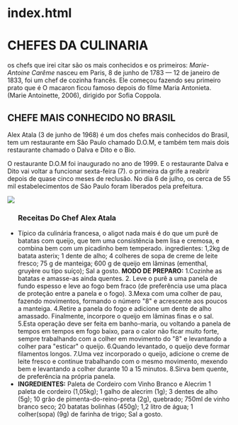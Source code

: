 # index.html
<!DOCTYPE html>
<html lang="pt-br">
<head>
    <meta charset="UTF-8">
    <meta http-equiv="X-UA-Compatible" content="IE=edge">
    <meta name="viewport" content="width=device-width, initial-scale=1.0">
    <title>chefs.culinarios</title>
    <link rel="stylesheet" href="index.css">
</head>
<body>
    <h1>CHEFES DA CULINARIA</h1>
    <p> os chefs que irei citar são os mais conhecidos e os primeiros: <em>Marie-Antoine Carême</em> nasceu em Paris, 8 de junho de 1783 — 12 de janeiro de 1833,
     foi um chef de cozinha francês. Ele começou fazendo seu primeiro prato que é O macaron ficou famoso depois do filme Maria Antonieta.
    (Marie Antoinette, 2006), dirigido por Sofia Coppola.</p> 
      <h2>CHEFE MAIS CONHECIDO NO BRASIL</h2>
    <p>Alex Atala (3 de junho de 1968) é um dos chefes mais conhecidos do Brasil, tem um restaurante
        em São Paulo chamado D.O.M, e também tem mais dois restaurante chamado o Dalva e Dito e o Bio.</p>
        <p> O restaurante D.O.M foi inaugurado no ano de 1999. E o restaurante Dalva e Dito vai voltar a funcionar
sexta-feira (7).  o primeira da grife a reabrir depois de quase cinco meses de reclusão. 
No dia 6 de julho, os cerca de 55 mil estabelecimentos de São Paulo foram liberados pela prefeitura.</p>
<img src="download.jfif">
 <ul>
    <h3>Receitas Do Chef Alex Atala</h3>
    <li>Típico da culinária francesa, o aligot nada mais é do que um purê de batatas com queijo, que 
 tem uma consistência bem lisa e cremosa, e combina bem com um picadinho bem temperado.
ingredientes: 
1,2kg de batata asterix;
    1 dente de alho;
    4 colheres de sopa de creme de leite fresco;
    75 g de manteiga;
    600 g de queijo em lâminas (ementhal, gruyère ou tipo suíço);
    Sal a gosto.
    <strong>MODO DE PREPARO:</strong>
    1.Cozinhe as batatas e amasse-as ainda quentes.
    2. Leve o purê a uma panela de fundo espesso e leve ao fogo bem fraco (de preferência use uma placa de proteção entre a panela e o fogo).
    3.Mexa com uma colher de pau, fazendo movimentos, formando o número "8" e acrescente aos poucos a manteiga.
    4.Retire a panela do fogo e adicione um dente de alho amassado. Finalmente, incorpore o queijo em lâminas finas e o sal.
    5.Esta operação deve ser feita em banho-maria, ou voltando a panela de tempos em tempos em fogo baixo, para o calor não ficar muito forte, sempre trabalhando
    com a colher em movimento do "8" e levantando a colher para "esticar" o queijo.
    6.Quando levantado, o queijo deve formar filamentos longos.
    7.Uma vez incorporado o queijo, adicione o creme de leite fresco e continue trabalhando com o mesmo movimento, mexendo bem e levantando a colher durante 10
    a 15 minutos.
    8.Sirva bem quente, de preferência na própria panela.
    </li>
     <li> <strong>INGREDIENTES:</strong> Paleta de Cordeiro com Vinho Branco e Alecrim
    1 paleta de cordeiro (1,05kg);
    1 galho de alecrim (1g);
    3 dentes de alho (5g);
    10 grão de pimenta-do-reino-preta (2g), quebrado;
    750ml de vinho branco seco;
    20 batatas bolinhas (450g);
    1,2 litro de água;
    1 colher(sopa) (9g) de farinha de trigo;
    Sal a gosto.
</li>
    </ul>
</body>
</html>
